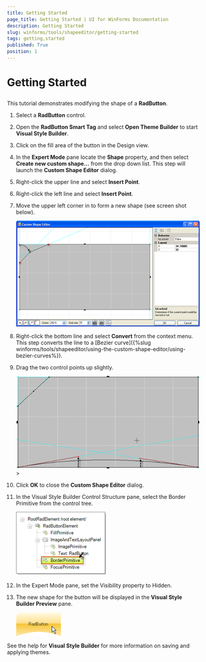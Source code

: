 ```yaml
---
title: Getting Started
page_title: Getting Started | UI for WinForms Documentation
description: Getting Started
slug: winforms/tools/shapeeditor/getting-started
tags: getting,started
published: True
position: 1
---
```


# Getting Started

## 

This tutorial demonstrates modifying the shape of a __RadButton__.
        

1. Select a __RadButton__ control.
          

1. Open the __RadButton Smart Tag__ and select __Open Theme Builder__ to start __Visual Style Builder__.
          

1. Click on the fill area of the button in the Design view.
          

1. In the __Expert Mode__ pane locate the __Shape__ property, and then select __Create new custom shape...__ from the drop down list. This step will launch the __Custom Shape Editor__ dialog. 
          

1. Right-click the upper line and select __Insert Point__.
          

1.  Right-click the left line and select __Insert Point__.
          

1. Move the upper left corner in to form a new shape (see screen shot below).

    ![tools-getting-started 001](images/tools-getting-started001.png)

1. Right-click the bottom line and select __Convert__ from the context menu.  This step converts the line to a [Bezier curve]({%slug winforms/tools/shapeeditor/using-the-custom-shape-editor/using-bezier-curves%}).
          

1.  Drag the two control points up slightly.
    
    ![tools-getting-started 002](images/tools-getting-started002.png)>
          

1.  Click __OK__ to close the __Custom Shape Editor__ dialog.
          

1.  In the Visual Style Builder Control Structure pane, select the Border Primitive from the control tree. 

    ![tools-getting-started 003](images/tools-getting-started003.png)

1.  In the Expert Mode pane, set the Visibility property to Hidden.
          

1.  The new shape for the button will be displayed in the __Visual Style Builder Preview__ pane.

    ![tools-getting-started 004](images/tools-getting-started004.png)

See the help for __Visual Style Builder__ for more information on saving and applying themes.
        
